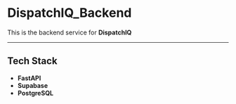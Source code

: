 # DispatchIQ_Backend

This is the backend service for **DispatchIQ** 

---

## Tech Stack

- **FastAPI** 
- **Supabase** 
- **PostgreSQL** 


